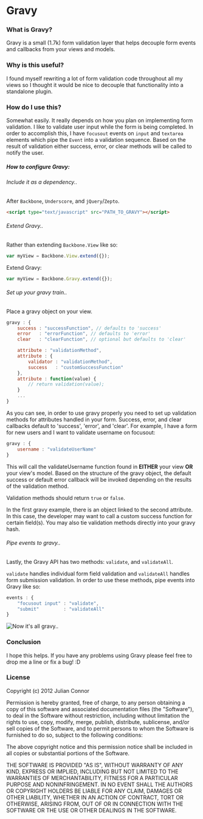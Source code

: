 # Gravy

### What is Gravy?

Gravy is a small (1.7k) form validation layer that helps decouple form events and callbacks from your views and models.

### Why is this useful?

I found myself rewriting a lot of form validation code throughout all my views so I thought it would be nice to decouple that functionality into a standalone plugin.

### How do I use this?

Somewhat easily. It really depends on how you plan on implementing form validation. I like to validate user input while the form is being completed. In order to accomplish this, I have ```focusout``` events on ```input``` and ```textarea``` elements which pipe the ```Event``` into a validation sequence. Based on the result of validation either success, error, or clear methods will be called to notify the user.

##### How to configure Gravy:

###### Include it as a dependency..
After ```Backbone```, ```Underscore```, and ```jQuery```/```Zepto```.
```html
<script type="text/javascript" src="PATH_TO_GRAVY"></script>
```

###### Extend Gravy..
Rather than extending ```Backbone.View``` like so:
```javascript
var myView = Backbone.View.extend({});
```

Extend Gravy:
```javascript
var myView = Backbone.Gravy.extend({});
```

###### Set up your gravy train..
Place a gravy object on your view.
```javascript
gravy : {
    success : "successFunction", // defaults to 'success'
    error   : "errorFunction", // defaults to 'error'
    clear   : "clearFunction", // optional but defaults to 'clear'

    attribute : "validationMethod",
    attribute : {
        validator : "validationMethod",
        success   : "customSuccessFunction"
    },
    attribute : function(value) {
        // return validation(value);
    }
    ...
}
```

As you can see, in order to use gravy properly you need to set up validation methods for attributes handled in your form. Success, error, and clear callbacks default
to 'success', 'error', and 'clear'.
For example, I have a form for new users and I want to validate username on focusout:
```javascript
gravy : {
    username : "validateUserName"
}
```

This will call the validateUsername function found in **EITHER** your view **OR** your view's model. Based on the structure of the gravy object, the default success or default error callback will be invoked depending on the results of the validation method.

Validation methods should return ```true``` or ```false```.

In the first gravy example, there is an object linked to the second attribute. In this case, the developer may want to call a custom success function for certain field(s). You may also tie validation methods directly into your gravy hash.

###### Pipe events to gravy..
Lastly, the Gravy API has two methods: ```validate```, and ```validateAll```.

```validate``` handles individual form field validation and ```validateAll``` handles form submission validation. In order to use these methods, pipe events into Gravy like so:
```javascript
events : {
    "focusout input" : "validate",
    "submit"         : "validateAll"
}
```

![Now it's all gravy..](http://dl.dropbox.com/u/1654579/Screenshots/o097.png)


### Conclusion

I hope this helps. If you have any problems using Gravy please feel free to drop me a line or fix a bug! :D


### License

Copyright (c) 2012 Julian Connor

Permission is hereby granted, free of charge, to any person obtaining a copy of this software and associated documentation files (the "Software"), to deal in the Software without restriction, including without limitation the rights to use, copy, modify, merge, publish, distribute, sublicense, and/or sell copies of the Software, and to permit persons to whom the Software is furnished to do so, subject to the following conditions:

The above copyright notice and this permission notice shall be included in all copies or substantial portions of the Software.

THE SOFTWARE IS PROVIDED "AS IS", WITHOUT WARRANTY OF ANY KIND, EXPRESS OR IMPLIED, INCLUDING BUT NOT LIMITED TO THE WARRANTIES OF MERCHANTABILITY, FITNESS FOR A PARTICULAR PURPOSE AND NONINFRINGEMENT. IN NO EVENT SHALL THE AUTHORS OR COPYRIGHT HOLDERS BE LIABLE FOR ANY CLAIM, DAMAGES OR OTHER LIABILITY, WHETHER IN AN ACTION OF CONTRACT, TORT OR OTHERWISE, ARISING FROM, OUT OF OR IN CONNECTION WITH THE SOFTWARE OR THE USE OR OTHER DEALINGS IN THE SOFTWARE.
